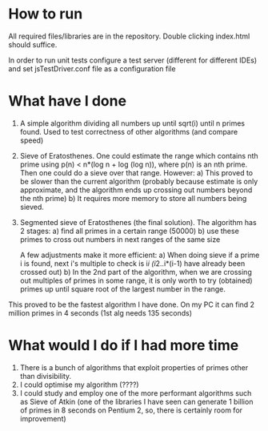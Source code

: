 # How to run

All required files/libraries are in the repository. Double clicking index.html should suffice.


In order to run unit tests configure a test server (different for different IDEs) and set jsTestDriver.conf file as a configuration file

# What have I done
1) A simple algorithm dividing all numbers up until sqrt(i) until n primes found. 
	Used to test correctness of other algorithms (and compare speed) 


2) Sieve of Eratosthenes. One could estimate the range which contains nth prime using  p(n) < n*(log n + log (log n)), where p(n) is an nth prime.
	Then one could do a sieve over that range. However:
	a) This proved to be slower than the current algorithm 	(probably because estimate is only approximate,
		and the algorithm ends up crossing out numbers beyond the nth prime)
	b) It requires more memory to store all numbers being sieved.

3) Segmented sieve of Eratosthenes (the final solution). The algorithm has 2 stages:
	a) find all primes in a certain range (50000)
	b) use these primes to cross out numbers in next ranges of the same size
	
	A few adjustments make it more efficient:
	a) When doing sieve if a prime i is found, next i's multiple to check is i*i (i*2..i*(i-1) have already been crossed out)
	b) In the 2nd part of the algorithm, when we are crossing out multiples of primes in some range, it is only worth to try 
	(obtained) primes up until square root of the largest number in the range.

This proved to be the fastest algorithm I have done. On my PC it can find 2 million primes in 4 seconds (1st alg needs 135 seconds)	
# What would I do if I had more time

1) There is a bunch of algorithms that exploit properties of primes other than divisibility. 
2) I could optimise my algorithm (????)
3) I could study and employ one of the more performant algorithms such as Sieve of Atkin 
	(one of the libraries I have seen can generate 1 billion of primes in 8 seconds on Pentium 2, so, there is certainly room for improvement)
 
	
	
	
	
